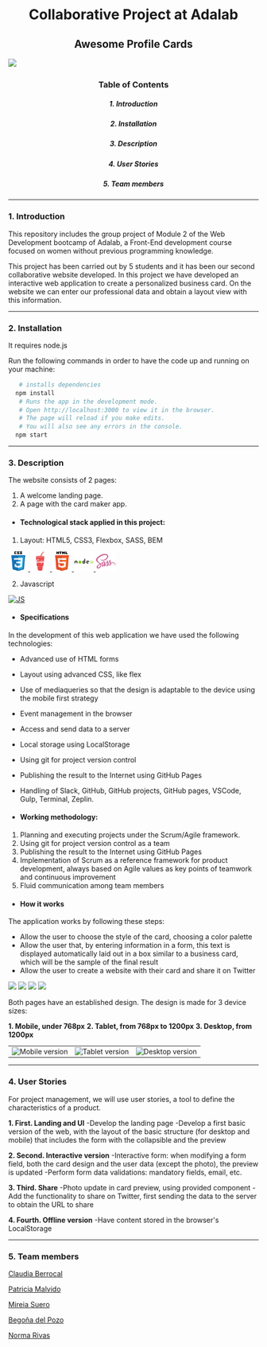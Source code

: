 


<h1 align="center">Collaborative Project at Adalab</h1> 
<h2 align="center">Awesome Profile Cards</h2> 



![](https://i.imgur.com/EKeFLOs.png)



<h3 align="center">Table of Contents</h3>
<h5 align="center">1. Introduction</h5>
<h5 align="center">2. Installation</h5>
<h5 align="center">3. Description</h5>
<h5 align="center">4. User Stories</h5>
<h5 align="center">5. Team members</h5>



---


<h3 align="left">1. Introduction</h3>
<p align="left">
    
   

 This repository includes the group project of Module 2 of the Web Development bootcamp of Adalab, a Front-End development course focused on women without previous programming knowledge.

This project has been carried out by 5 students and it has been our second collaborative website developed. In this project we have developed an interactive web application to create a personalized business card. On the website we can enter our professional data and obtain a layout view with this information. 
    
    


---
    
   

   <h3 align="left">2. Installation</h3>
   
It requires node.js
   
Run the following commands in order to have the code up and running on your machine:
   
  
```bash
   # installs dependencies 
  npm install
   # Runs the app in the development mode.
   # Open http://localhost:3000 to view it in the browser.
   # The page will reload if you make edits.
   # You will also see any errors in the console.
  npm start
``` 


---

<h3 align="left">3. Description</h3>

The website consists of 2 pages:

1. A welcome landing page.
2. A page with the card maker app.



* <h4 align="left">Technological stack applied in this project:</h4>


1. Layout: HTML5, CSS3, Flexbox, SASS, BEM




<p align="left"> <a href="https://www.w3schools.com/css/" target="_blank" rel="noreferrer"> <img src="https://raw.githubusercontent.com/devicons/devicon/master/icons/css3/css3-original-wordmark.svg" alt="css3" width="40" height="40"/> </a> <a href="https://gulpjs.com" target="_blank" rel="noreferrer"> <img src="https://raw.githubusercontent.com/devicons/devicon/master/icons/gulp/gulp-plain.svg" alt="gulp" width="40" height="40"/> </a> <a href="https://www.w3.org/html/" target="_blank" rel="noreferrer"> <img src="https://raw.githubusercontent.com/devicons/devicon/master/icons/html5/html5-original-wordmark.svg" alt="html5" width="40" height="40"/> </a> <a href="https://nodejs.org" target="_blank" rel="noreferrer"> <img src="https://raw.githubusercontent.com/devicons/devicon/master/icons/nodejs/nodejs-original-wordmark.svg" alt="nodejs" width="40" height="40"/> </a> <a href="https://sass-lang.com" target="_blank" rel="noreferrer"> <img src="https://raw.githubusercontent.com/devicons/devicon/master/icons/sass/sass-original.svg" alt="sass" width="40" height="40"/> </a> </p>

2. Javascript
 <p align="left">
<a href="https://www.javascript.com/" target="_blank" rel="noreferrer"> <img src="https://i.imgur.com/84IfG7c.png" alt="JS" width="40" height="40"/> </a></p>




* <h4 align="left">Specifications</h4>

In the development of this web application we have used the following technologies:

* Advanced use of HTML forms
* Layout using advanced CSS, like flex
* Use of mediaqueries so that the design is adaptable to the device using the mobile first strategy
* Event management in the browser
* Access and send data to a server
* Local storage using LocalStorage
* Using git for project version control
* Publishing the result to the Internet using GitHub Pages
* Handling of Slack, GitHub, GitHub projects,  GitHub pages, VSCode, Gulp, Terminal, Zeplin.

* <h4 align="left">Working methodology:</h4>
1. Planning and executing projects under the Scrum/Agile framework.
2. Using git for project version control as a team
3. Publishing the result to the Internet using GitHub Pages
4. Implementation of Scrum as a reference framework for product development, always based on Agile values as key points of teamwork and continuous improvement
5. Fluid communication among team members
    
    
* <h4 align="left">How it works</h4>
    
The application works by following these steps:

 * Allow the user to choose the style of the card, choosing a color palette
 * Allow the user that, by entering information in a form, this text is displayed automatically laid out in a box similar to a business card, which will be the sample of the final result
 * Allow the user to create a website with their card and share it on Twitter
 

![](https://i.imgur.com/Yu82OLu.png)
![](https://i.imgur.com/SMB2Qe8.png)
![](https://i.imgur.com/xWiwnMt.png)
![](https://i.imgur.com/tVC44lb.png)



Both pages have an established design. The design is made for 3 device sizes:


**1. Mobile, under 768px**
**2. Tablet, from 768px to 1200px**
**3. Desktop, from 1200px**





<table>
  <tr>
    <td>
      <img src="https://i.imgur.com/2pjNFZk.png" alt="Mobile version" height="200"/>
    </td>
    <td>
      <img src="https://i.imgur.com/sWh6Ro0.png" alt="Tablet version" height="200"/>
    </td>
    <td>
      <img src="https://i.imgur.com/LlAQSMK.png" alt="Desktop version" height="200"/>
    </td>
  </tr>
</table>





---

<h3 align="left">4. User Stories</h3>
<p align="left">
    
    
   

    
For project management, we will use user stories, a tool to define the characteristics of a product.
    
**1.  First. Landing and UI**
-Develop the landing page
-Develop a first basic version of the web, with the layout of the basic structure (for desktop and mobile) that includes the form with the collapsible and the preview
    
**2.     Second. Interactive version**
-Interactive form: when modifying a form field, both the card design and the user data (except the photo), the preview is updated
-Perform form data validations: mandatory fields, email, etc.
    
**3.     Third. Share**
-Photo update in card preview, using provided component
-Add the functionality to share on Twitter, first sending the data to the server to obtain the URL to share

**4.    Fourth. Offline version**
-Have content stored in the browser's LocalStorage
</p>


---


 <h3 align="left">5. Team members</h3>
<p align="left">

[Claudia Berrocal](https://github.com/claudiabg-c)

    
[Patricia Malvido](https://github.com/PatriMalvido)

    
[Mireia Suero](https://github.com/mireiasuefra)

    
[Begoña del Pozo](https://github.com/Begodpo)


[Norma Rivas](https://github.com/NormaDeveloper)



    
  
